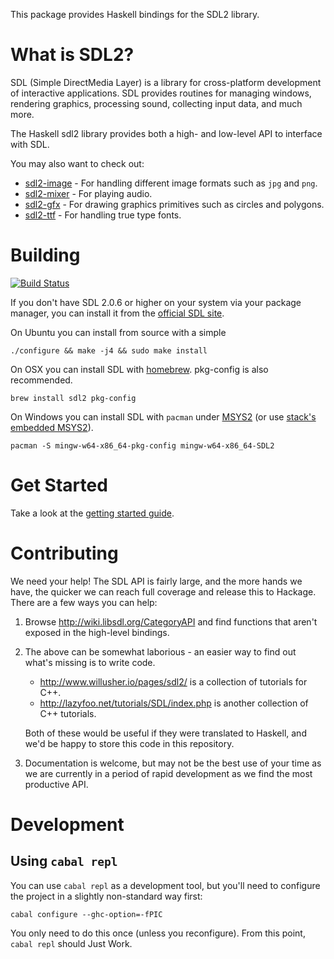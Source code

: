 This package provides Haskell bindings for the SDL2 library.

# What is SDL2?

SDL (Simple DirectMedia Layer) is a library for cross-platform development of interactive applications.
SDL provides routines for managing windows, rendering graphics, processing sound, collecting input data, and much more.

The Haskell sdl2 library provides both a high- and low-level API to interface with SDL.

You may also want to check out:

- [sdl2-image](https://hackage.haskell.org/package/sdl2-image) - For handling different image formats such as `jpg` and `png`.
- [sdl2-mixer](https://hackage.haskell.org/package/sdl2-mixer) - For playing audio.
- [sdl2-gfx](https://hackage.haskell.org/package/sdl2-gfx) - For drawing graphics primitives such as circles and polygons.
- [sdl2-ttf](https://hackage.haskell.org/package/sdl2-ttf) - For handling true type fonts.


# Building

[![Build Status](https://travis-ci.org/haskell-game/sdl2.svg?branch=master)](https://travis-ci.org/haskell-game/sdl2)

If you don't have SDL 2.0.6 or higher on your system via your
package manager, you can install it from the
[official SDL site](https://www.libsdl.org/download-2.0.php).

On Ubuntu you can install from source with a simple

    ./configure && make -j4 && sudo make install

On OSX you can install SDL with [homebrew](http://brew.sh/). pkg-config is also recommended.

    brew install sdl2 pkg-config

On Windows you can install SDL with `pacman` under [MSYS2](https://msys2.github.io/) (or use  [stack's embedded MSYS2](https://www.reddit.com/r/haskellgamedev/comments/4jpthu/windows_sdl2_is_now_almost_painless_via_stack/)).

    pacman -S mingw-w64-x86_64-pkg-config mingw-w64-x86_64-SDL2

# Get Started

Take a look at the [getting started guide](https://hackage.haskell.org/package/sdl2/docs/SDL.html).

# Contributing

We need your help! The SDL API is fairly large, and the more hands we have, the
quicker we can reach full coverage and release this to Hackage. There are a few
ways you can help:

1. Browse http://wiki.libsdl.org/CategoryAPI and find functions that aren't
   exposed in the high-level bindings.

2. The above can be somewhat laborious - an easier way to find out what's
   missing is to write code.

   * http://www.willusher.io/pages/sdl2/ is a collection of tutorials for C++.
   * http://lazyfoo.net/tutorials/SDL/index.php is another collection of C++
     tutorials.

   Both of these would be useful if they were translated to Haskell, and we'd be
   happy to store this code in this repository.

3. Documentation is welcome, but may not be the best use of your time as we are
   currently in a period of rapid development as we find the most productive
   API.

# Development

## Using `cabal repl`

You can use `cabal repl` as a development tool, but you'll need to configure the project in a slightly non-standard way first:

```
cabal configure --ghc-option=-fPIC
```

You only need to do this once (unless you reconfigure). From this point, `cabal repl` should Just Work.
